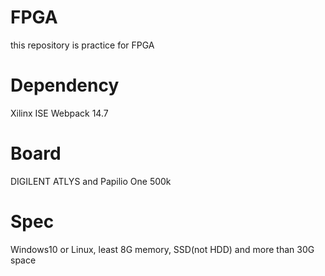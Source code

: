 # FPGA
this repository is practice for FPGA

# Dependency
Xilinx ISE Webpack 14.7

# Board
DIGILENT ATLYS and Papilio One 500k

# Spec
Windows10 or Linux, least 8G memory, SSD(not HDD) and more than 30G space

